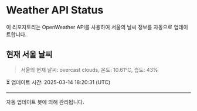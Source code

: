 
# Weather API Status

이 리포지토리는 OpenWeather API를 사용하여 서울의 날씨 정보를 자동으로 업데이트합니다.

## 현재 서울 날씨
> 서울의 현재 날씨: overcast clouds, 온도: 10.61°C, 습도: 43%

⏳ 업데이트 시간: 2025-03-14 18:20:31 (UTC)

---
자동 업데이트 봇에 의해 관리됩니다.
